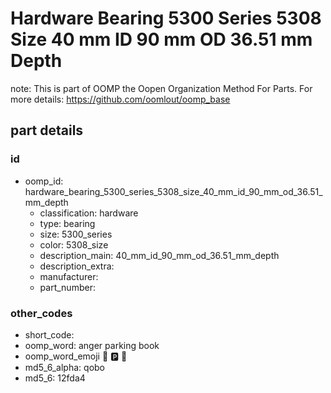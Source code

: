 # Hardware Bearing 5300 Series 5308 Size 40 mm ID 90 mm OD 36.51 mm Depth  

note: This is part of OOMP the Oopen Organization Method For Parts. For more details: https://github.com/oomlout/oomp_base

##  part details





### id
* oomp_id: hardware_bearing_5300_series_5308_size_40_mm_id_90_mm_od_36.51_mm_depth
  * classification: hardware
  * type: bearing
  * size: 5300_series
  * color: 5308_size
  * description_main: 40_mm_id_90_mm_od_36.51_mm_depth
  * description_extra: 
  * manufacturer: 
  * part_number: 

### other_codes
* short_code: 
* oomp_word: anger parking book
* oomp_word_emoji :anger: :parking: :book:
* md5_6_alpha: qobo
* md5_6: 12fda4